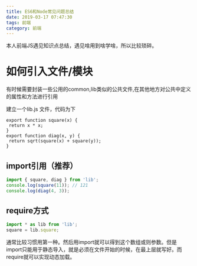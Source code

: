 ```yaml
---
title: ES6和Node常见问题总结
date: 2019-03-17 07:47:30
tags: 前端
category: 前端
---
```


本人前端JS遇见知识点总结，遇见啥用到啥学啥，所以比较琐碎。

# 如何引入文件/模块

有时候需要封装一些公用的common,lib类似的公共文件,在其他地方对公共中定义的属性和方法进行引用

建立一个lib.js 文件，代码为下

```jsss
export function square(x) {
 return x * x;
}
export function diag(x, y) {
 return sqrt(square(x) + square(y));
}
```

## import引用（推荐）

```js
import { square, diag } from 'lib';
console.log(square(11)); // 121
console.log(diag(4, 3));
```

## require方式

```js
import * as lib from 'lib';
square = lib.square;
```

通常比较习惯用第一种。然后用import就可以得到这个数组或则参数。但是import只能用于静态导入，就是必须在文件开始的时候，在最上层就写好。而require就可以实现动态加载。